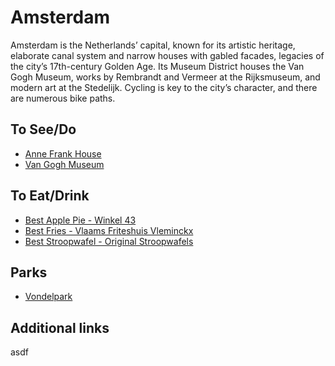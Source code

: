 # Amsterdam

Amsterdam is the Netherlands’ capital, known for its artistic heritage, elaborate canal system and narrow houses with gabled facades, legacies of the city’s 17th-century Golden Age. Its Museum District houses the Van Gogh Museum, works by Rembrandt and Vermeer at the Rijksmuseum, and modern art at the Stedelijk. Cycling is key to the city’s character, and there are numerous bike paths.

## To See/Do

* [Anne Frank House](https://www.annefrank.org/en/)
* [Van Gogh Museum](https://www.vangoghmuseum.nl/en)

## To Eat/Drink

* [Best Apple Pie - Winkel 43](https://winkel43.nl/)
* [Best Fries - Vlaams Friteshuis Vleminckx](http://vleminckxdesausmeester.nl/en/)
* [Best Stroopwafel - Original Stroopwafels](http://originalstroopwafels.com/)


## Parks

* [Vondelpark](https://nl.wikipedia.org/wiki/Vondelpark)

## Additional links

asdf
